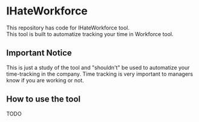 # IHateWorkforce

This repository has code for IHateWorkforce tool.  
This tool is built to automatize tracking your time in Workforce tool.  

## Important Notice

This is just a study of the tool and "shouldn't" be used to automatize your time-tracking in the company. Time tracking is very important to managers know if you are working or not.

## How to use the tool

TODO
